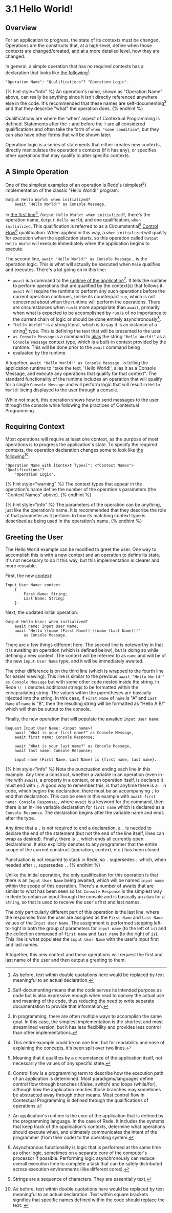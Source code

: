 # 3.1  Hello World!

## Overview

For an application to progress, the state of its contexts must be changed. Operations are the constructs that, at a high-level, define when those contexts are changed/created, and at a more detailed level, how they are changed.

In general, a simple operation that has no required contexts has a declaration that looks like [the following](#user-content-fn-1)[^1]:

```
"Operation Name": "Qualifications"? "Operation Logic".
```

{% hint style="info" %}
An operation's name, shown as "Operation Name" above, can really be anything since it isn't directly referenced anywhere else in the code. It's recommended that these names are self-documenting[^2] and that they describe "what" the operation does.
{% endhint %}

Qualifications are where the 'when' aspect of Contextual Programming is defined. Statements after the `:` and before the `?` are all considered qualifications and often take the form of `when "some condition"`, but they can also have other forms that will be shown later.

Operation logic is a series of statements that either creates new contexts, directly manipulates the operation's contexts (if it has any), or specifies other operations that may qualify to alter specific contexts.



## A Simple Operation

One of the simplest examples of an operation is Rede's (simplest[^3]) implementation of the classic "Hello World!" program:

```
Output Hello World: when initialized?
    await "Hello World!" as Console Message.
```

In [the first line](#user-content-fn-4)[^4], `Output Hello World: when initialized?`, there's the operation name, `Output Hello World`, and one qualification, `when initialized`. This qualification is referred to as a Circumstantial[^5] [Control Flow](#user-content-fn-6)[^6] qualification. When applied in this way, a `when initialized` will qualify for execution when the application starts, so this operation called `Output Hello World` will execute immediately when the application begins to execute.

The second line, `await "Hello World!" as Console Message.`, is the operation logic. This is what will actually be executed when `Main` qualifies and executes. There's a lot going on in this line:

* `await` is a command to the [runtime of the application](#user-content-fn-7)[^7]. It tells the runtime to perform operations that are qualified by the context(s) that follows it. `await` will require the runtime to perform any such operations before the current operation continues, unlike its counterpart `run`, which is not concerned about when the runtime will perform the operations. There are circumstances when `run` is more appropriate than `await`, primarily when what is expected to be accomplished by `run` is of no importance to the current chain of logic or should be done entirely asynchronously[^8].
* `"Hello World!"` is a string literal, which is to say it is an instance of a string[^9] type. This is defining the text that will be presented to the user.
* `as Console Message` is a command to [alias](../chapter-2-creating-context/2.3-adaptation.md#aliasing) the string `"Hello World!"` as a `Console Message` context type, which is a built-in context provided by the runtime. This will be done prior to the `await` command being&#x20;
* evaluated by the runtime.

Altogether, `await "Hello World!" as Console Message.` is telling the application runtime to "take the text, 'Hello World!', alias it as a Console Message, and execute any operations that qualify for that context". The standard functionality of the runtime includes an operation that will qualify for a single `Console Message` and will perform logic that will result in `Hello World!` being displayed to the user through a console.

While not much, this operation shows how to send messages to the user through the console while following the practices of Contextual Programming.



## Requiring Context

Most operations will require at least one context, as the purpose of most operations is to progress the application's state. To specify the required contexts, the operation declaration changes some to look like [the following](#user-content-fn-10)[^10]:

```
"Operation Name with [Context Types]": <"Context Names"> "Qualifications"? 
    "Operation Logic".
```

{% hint style="warning" %}
The context types that appear in the operation's name define the number of the operation's parameters (the "Context Names" above).
{% endhint %}

{% hint style="info" %}
The parameters of the operation can be anything, just like the operation's name. It is recommended that they describe the role of that parameter as it pertains to how its matching context type is described as being used in the operation's name.
{% endhint %}



## Greeting the User

The Hello World example can be modified to greet the user. One way to accomplish this is with a new context and an operation to define its state. It's not necessary to do it this way, but this implementation is clearer and more reusable.

First, the new [context](../chapter-2-creating-context/2.1-organizing-data.md#defining-a-context):

```
Input User Name: context
    {
        First Name: String;
        Last Name: String;
    }.
```

Next, the updated initial operation:

```
Output Hello User: when initialized?
    await name: Input User Name;
    await "Hello \(name (First Name)) \(name (Last Name))!" 
        as Console Message.
```

There are a few things different here. The second line is noteworthy in that it is awaiting an operation (which is defined below), but is doing so while defining a new context. The context will be referred to as `name` and will be of the new `Input User Name` type, and it will be immediately awaited.

The other difference is on the third line (which is wrapped to the fourth line for easier viewing). This line is similar to the previous `await "Hello World!" as Console Message` but with some other code nested inside the string. In Rede `\( )` denotes additional strings to be formatted within the encapsulating string. The values within the parentheses are basically injected into the string. In this case, if `First Name` of `name` is "A" and `Last Name` of `name` is "B", then the resulting string will be formatted as "Hello A B!" which will then be output to the console.

Finally, the new operation that will populate the awaited `Input User Name`:

```
Request Input User Name: <input name>?
    await "What is your first name?" as Console Message,
    await first name: Console Response;
    
    await "What is your last name?" as Console Message,
    await last name: Console Response;
    
    input name (First Name, Last Name) is {first name, last name}.
```

{% hint style="info" %}
Note the punctuation ending each line in this example. Any time a construct, whether a variable in an operation (even in-line with `await`), a property in a context, or an operation itself, is declared it must end with `;`. A good way to remember this, is that anytime there is a `:` in code, which begins the declaration, there must be an accompanying `;` to end that declaration. This can be seen in this example with `await first name: Console Response;`, where `await` is a keyword for the command, then there is an in-line variable declaration for `first name` which is declared as a `Console Response`. The declaration begins after the variable name and ends after the type.

Any time that a `;` is not required to end a declaration, a `,` is needed to declare the end of the statement (but not the end of the line itself, lines can wrap as desired). Finally, there is `.`, which ends all currently open declarations. It also explicitly denotes to any programmer that the entire scope of the current construct (operation, context, etc.) has been closed.

Punctuation is not required to stack in Rede, so `.` supersedes `;` which, when needed after `:`, supersedes `,`.
{% endhint %}

Unlike the initial operation, the only qualification for this operation is that there is an `Input User Name` being awaited, which will be named `input name` within the scope of this operation. There's a number of awaits that are similar to what has been seen so far. `Console Response` is the simplest way in Rede to obtain an input through the console and is basically an alias for a `String`, so that is used to receive the user's first and last names.

The only particularly different part of this operation is the last line, where the responses from the user are assigned as the `First Name` and `Last Name` values of the `Input User Name`. The assignment is performed stepping left-to-right in both the group of parameters for `input name` (to the left of `is`) and the collection composed of `first name` and `last name` (to the right of `is`). This line is what populates the `Input User Name` with the user's input first and last names.

Altogether, this new context and these operations will request the first and last name of the user and then output a greeting to them.

[^1]: As before, text within double quotations here would be replaced by text meaningful to an actual declaration.

[^2]: Self-documenting means that the code serves its intended purpose as code but is also expressive enough when read to convey the actual use and meaning of the code, thus reducing the need to write separate documentation to provide that information.

[^3]: In programming, there are often multiple ways to accomplish the same goal. In this case, the simplest implementation is the shortest and most streamlined version, but it has less flexibility and provides less control than other implementations.

[^4]: This entire example could be on one line, but for readability and ease of explaining the concepts, it's been split over two lines.

[^5]: Meaning that it qualifies by a circumstance of the application itself, not necessarily the values of any specific state.

[^6]: Control flow is a programming term to describe how the execution path of an application is determined. Most paradigms/languages define control flow through branches (if/else, switch) and loops (while/for), although how the application reaches those branches may sometimes be abstracted away through other means. Most control flow in Contextual Programming is defined through the qualifications of operations.

[^7]: An application's runtime is the core of the application that is defined by the programming language. In the case of Rede, it includes the systems that keep track of the application's contexts, determine what operations should execute when, and ultimately communicates the intent of the programmer (from their code) to the operating system.

[^8]: Asynchronous functionality is logic that is performed at the same time as other logic, sometimes on a separate core of the computer's processor if possible. Performing logic asynchronously can reduce overall execution time to complete a task that can be safely distributed across execution environments (like different cores).

[^9]: Strings are a sequence of characters. They are essentially text.

[^10]: As before, text within double quotations here would be replaced by text meaningful to an actual  declaration. Text within square brackets signifies that specific names defined within the code should replace the text.         &#x20;
